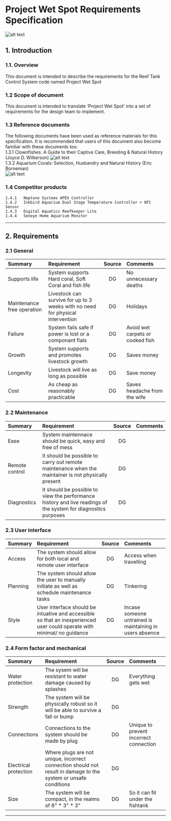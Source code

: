 #	Project Wet Spot Requirements Specification
![alt text](http://www.dive-the-world.com/images/gallery/pages/medium/b954323193-great-barrier-reef-anemonefish.jpg "Clownfish")
## 1.  Introduction
### 1.1.	Overview
This document is intended to describe the requirements for the Reef Tank Control System code named Project Wet Spot
###  1.2 Scope of document
This document is intended to translate ‘Project Wet Spot’ into a set of requirements for the design team to implement. 
###  1.3 Reference documents
The following documents have been used as reference materials for this specification. 
It is recommended that users of this document also become familiar with these documents too:  
		1.3.1	Clownfishes: A Guide to their Captive Care, Breeding & Natural History (Joyce D. Wilkerson) 
				![alt text](https://images.gr-assets.com/books/1348625446l/759757.jpg "Clownfishes: A Guide to their Captive Care, Breeding & Natural History (Joyce D. Wilkerson)h")  	  
		1.3.2	Aquarium Corals: Selection, Husbandry and Natural History (Eric Borneman)  
				![alt text](https://images-na.ssl-images-amazon.com/images/I/51WN3n8LdUL._SX258_BO1,204,203,200_.jpg "Aquarium Corals: Selection, Husbandry and Natural History (Eric Borneman)")
###	1.4 Competitor products
	1.4.1	Neptune Systems APEX Controller
	1.4.2	Inkbird Aquarium Dual Stage Temperature Controller + NTC Sensor
	1.4.3	Digital Aquatics Reefkeeper Lite
	1.4.4	Seneye Home Aquarium Monitor
***
## 2.  Requirements
###  2.1 General
| Summary        | Requirement           | Source  |  Comments  |
| :------------- |:-------------| :-----:| :-----|
| Supports life      | System supports  Hard coral, Soft Coral and fish life | DG | No unnecessary deaths  |
|	Maintenance free operation	|	Livestock can survive for up to 3 weeks with no need for physical intervention	|	DG	| Holidays	|
|	Failure	|	System fails safe if power is lost or a componant fials	|	DG	|	Avoid wet carpets or cooked fish	|
|	Growth	|	System supports and promotes livestock growth	|	DG	|	Saves money	|
|	Longevity	|	Livestock will live as long as possible	|	DG	|	Save money	|
|	Cost	|	As cheap as reasonably practicable	|	DG	|	Saves headache from the wife	|
###  2.2 Maintenance
| Summary        | Requirement           | Source  |  Comments  |
| :------------- |:-------------| :-----:| :-----|
|	Ease	|	System maintennace should be quick, easy and free of mess	|	DG	|	|
| Remote control	|	It should be possible to carry out remote maintenance when the maintainer is not physically present	|	DG	|	|
|	Diagnostics	|	It should be possible to view the performance history and live readings of the system for diagnostics purposes	|	DG	|	|
###  2.3 User interface
| Summary        | Requirement           | Source  |  Comments  |
| :------------- |:-------------| :-----:| :-----|
|	Access	|	The system should allow for both local and remote user interface	|	DG	|	Access when travelling	|
|	Planning	|	The system should allow the user to manually initiate as well as schedule maintenance tasks	|	DG	| Tinkering	|
|	Style	|	User interface should be intuative and accessible so that an inexperienced user could operate with minimal/ no guidance	|	DG	| Incase someone untrained is maintaining in users absence	|
###  2.4 Form factor and mechanical
| Summary        | Requirement           | Source  |  Comments  |
| :------------- |:-------------| :-----:| :-----|
|	Water protection	|	The sysem will be resistant to water damage caused by splashes	|	DG	|	Everything gets wet	|
|	Strength	|	The system will be physically robust so it will be able to survive a fall or bump	|	DG	|	|
|	Connections	|	Connections to the system should be made by plug	|	DG	|	Unique to prevent incorrect connection	|
|	Electrical protection	|	Where plugs are not unique, incorrect connection should not result in damage to the system or unsafe conditions	|	DG	|	|
|	Size	|	The system will be compact, in the realms of 6" * 3" * 3"	|	DG	|	So it can fit under the fishtank	|
***
